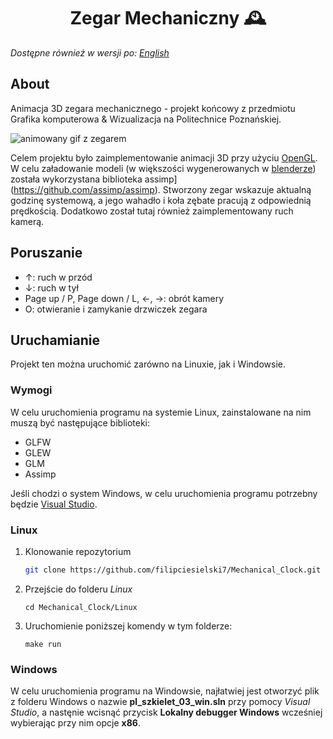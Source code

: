 <h1 align="center">
    Zegar Mechaniczny 🕰
</h1>

_Dostępne również w wersji po: [English](README.md)_

## About

Animacja 3D zegara mechanicznego - projekt końcowy z przedmiotu Grafika komputerowa &amp; Wizualizacja na Politechnice Poznańskiej.

![animowany gif z zegarem](./preview.gif)

Celem projektu było zaimplementowanie animacji 3D przy użyciu [OpenGL](https://www.opengl.org//). W celu załadowanie modeli (w większości wygenerowanych w [blenderze](https://www.blender.org/)) została wykorzystana biblioteka assimp](https://github.com/assimp/assimp). Stworzony zegar wskazuje aktualną godzinę systemową, a jego wahadło i koła zębate pracują z odpowiednią prędkością. Dodatkowo został tutaj również zaimplementowany ruch kamerą.

## Poruszanie

- &#8593;: ruch w przód
- &#8595;: ruch w tył
- Page up / P, Page down / L, &#8592;, &#8594;: obrót kamery
- O: otwieranie i zamykanie drzwiczek zegara

## Uruchamianie

Projekt ten można uruchomić zarówno na Linuxie, jak i Windowsie.

### Wymogi

W celu uruchomienia programu na systemie Linux, zainstalowane na nim muszą być następujące biblioteki:

- GLFW
- GLEW
- GLM
- Assimp

Jeśli chodzi o system Windows, w celu uruchomienia programu potrzebny będzie [Visual Studio](https://visualstudio.microsoft.com/pl/).

### Linux

1. Klonowanie repozytorium
   ```sh
   git clone https://github.com/filipciesielski7/Mechanical_Clock.git
   ```
2. Przejście do folderu _Linux_
   ```
   cd Mechanical_Clock/Linux
   ```
3. Uruchomienie poniższej komendy w tym folderze:
   ```
   make run
   ```

### Windows

W celu uruchomienia programu na Windowsie, najłatwiej jest otworzyć plik z folderu Windows o nazwie **pl_szkielet_03_win.sln** przy pomocy _Visual Studio_, a nastęnie wcisnąć przycisk **Lokalny debugger Windows** wcześniej wybierając przy nim opcje **x86**.
